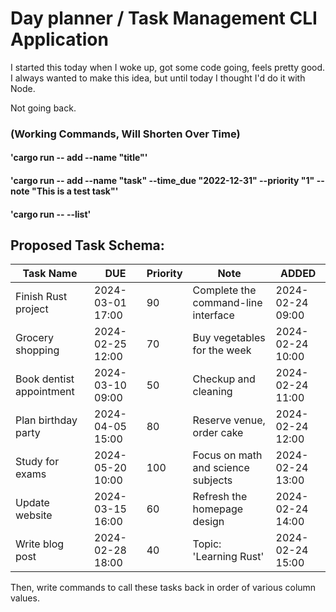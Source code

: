 # Day planner / Task Management CLI Application

I started this today when I woke up, got some code going, feels pretty good. I always wanted to make this idea, but until today I thought I'd do it with Node. 

Not going back.

### (Working Commands, Will Shorten Over Time)
#### 'cargo run -- add --name "title"'
#### 'cargo run -- add --name "task" --time_due "2022-12-31" --priority "1" --note "This is a test task"'
#### 'cargo run -- --list'

## Proposed Task Schema:

| Task Name        | DUE         | Priority | Note                               | ADDED          |
|----------------------|------------------|----------|------------------------------------|----------------------|
| Finish Rust project  | 2024-03-01 17:00 | 90       | Complete the command-line interface| 2024-02-24 09:00     |
| Grocery shopping     | 2024-02-25 12:00 | 70       | Buy vegetables for the week        | 2024-02-24 10:00     |
| Book dentist appointment| 2024-03-10 09:00| 50      | Checkup and cleaning               | 2024-02-24 11:00     |
| Plan birthday party  | 2024-04-05 15:00 | 80       | Reserve venue, order cake          | 2024-02-24 12:00     |
| Study for exams      | 2024-05-20 10:00 | 100      | Focus on math and science subjects | 2024-02-24 13:00     |
| Update website       | 2024-03-15 16:00 | 60       | Refresh the homepage design        | 2024-02-24 14:00     |
| Write blog post      | 2024-02-28 18:00 | 40       | Topic: 'Learning Rust'             | 2024-02-24 15:00     |

Then, write commands to call these tasks back in order of various column values.
